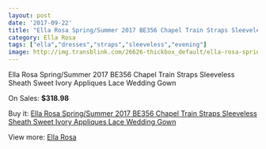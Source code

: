```yaml
---
layout: post
date: '2017-09-22'
title: "Ella Rosa Spring/Summer 2017 BE356 Chapel Train Straps Sleeveless Sheath Sweet Ivory Appliques Lace Wedding Gown"
category: Ella Rosa
tags: ["ella","dresses","straps","sleeveless","evening"]
image: http://img.transblink.com/26626-thickbox_default/ella-rosa-spring-summer-2017-be356-chapel-train-straps-sleeveless-sheath-sweet-ivory-appliques-lace-wedding-gown.jpg
---
```

Ella Rosa Spring/Summer 2017 BE356 Chapel Train Straps Sleeveless Sheath Sweet Ivory Appliques Lace Wedding Gown

On Sales: **$318.98**
<a href="https://www.transblink.com/en/ella-rosa/8374-ella-rosa-spring-summer-2017-be356-chapel-train-straps-sleeveless-sheath-sweet-ivory-appliques-lace-wedding-gown.html"><amp-img layout="responsive" width="600" height="600" src="//img.transblink.com/26626-thickbox_default/ella-rosa-spring-summer-2017-be356-chapel-train-straps-sleeveless-sheath-sweet-ivory-appliques-lace-wedding-gown.jpg" alt="Ella Rosa Spring/Summer 2017 BE356 Chapel Train Straps Sleeveless Sheath Sweet Ivory Appliques Lace Wedding Gown 0" /></a>
<a href="https://www.transblink.com/en/ella-rosa/8374-ella-rosa-spring-summer-2017-be356-chapel-train-straps-sleeveless-sheath-sweet-ivory-appliques-lace-wedding-gown.html"><amp-img layout="responsive" width="600" height="600" src="//img.transblink.com/26632-thickbox_default/ella-rosa-spring-summer-2017-be356-chapel-train-straps-sleeveless-sheath-sweet-ivory-appliques-lace-wedding-gown.jpg" alt="Ella Rosa Spring/Summer 2017 BE356 Chapel Train Straps Sleeveless Sheath Sweet Ivory Appliques Lace Wedding Gown 1" /></a>
<a href="https://www.transblink.com/en/ella-rosa/8374-ella-rosa-spring-summer-2017-be356-chapel-train-straps-sleeveless-sheath-sweet-ivory-appliques-lace-wedding-gown.html"><amp-img layout="responsive" width="600" height="600" src="//img.transblink.com/26631-thickbox_default/ella-rosa-spring-summer-2017-be356-chapel-train-straps-sleeveless-sheath-sweet-ivory-appliques-lace-wedding-gown.jpg" alt="Ella Rosa Spring/Summer 2017 BE356 Chapel Train Straps Sleeveless Sheath Sweet Ivory Appliques Lace Wedding Gown 2" /></a>
<a href="https://www.transblink.com/en/ella-rosa/8374-ella-rosa-spring-summer-2017-be356-chapel-train-straps-sleeveless-sheath-sweet-ivory-appliques-lace-wedding-gown.html"><amp-img layout="responsive" width="600" height="600" src="//img.transblink.com/26630-thickbox_default/ella-rosa-spring-summer-2017-be356-chapel-train-straps-sleeveless-sheath-sweet-ivory-appliques-lace-wedding-gown.jpg" alt="Ella Rosa Spring/Summer 2017 BE356 Chapel Train Straps Sleeveless Sheath Sweet Ivory Appliques Lace Wedding Gown 3" /></a>
<a href="https://www.transblink.com/en/ella-rosa/8374-ella-rosa-spring-summer-2017-be356-chapel-train-straps-sleeveless-sheath-sweet-ivory-appliques-lace-wedding-gown.html"><amp-img layout="responsive" width="600" height="600" src="//img.transblink.com/26629-thickbox_default/ella-rosa-spring-summer-2017-be356-chapel-train-straps-sleeveless-sheath-sweet-ivory-appliques-lace-wedding-gown.jpg" alt="Ella Rosa Spring/Summer 2017 BE356 Chapel Train Straps Sleeveless Sheath Sweet Ivory Appliques Lace Wedding Gown 4" /></a>
<a href="https://www.transblink.com/en/ella-rosa/8374-ella-rosa-spring-summer-2017-be356-chapel-train-straps-sleeveless-sheath-sweet-ivory-appliques-lace-wedding-gown.html"><amp-img layout="responsive" width="600" height="600" src="//img.transblink.com/26628-thickbox_default/ella-rosa-spring-summer-2017-be356-chapel-train-straps-sleeveless-sheath-sweet-ivory-appliques-lace-wedding-gown.jpg" alt="Ella Rosa Spring/Summer 2017 BE356 Chapel Train Straps Sleeveless Sheath Sweet Ivory Appliques Lace Wedding Gown 5" /></a>
<a href="https://www.transblink.com/en/ella-rosa/8374-ella-rosa-spring-summer-2017-be356-chapel-train-straps-sleeveless-sheath-sweet-ivory-appliques-lace-wedding-gown.html"><amp-img layout="responsive" width="600" height="600" src="//img.transblink.com/26627-thickbox_default/ella-rosa-spring-summer-2017-be356-chapel-train-straps-sleeveless-sheath-sweet-ivory-appliques-lace-wedding-gown.jpg" alt="Ella Rosa Spring/Summer 2017 BE356 Chapel Train Straps Sleeveless Sheath Sweet Ivory Appliques Lace Wedding Gown 6" /></a>

Buy it: [Ella Rosa Spring/Summer 2017 BE356 Chapel Train Straps Sleeveless Sheath Sweet Ivory Appliques Lace Wedding Gown](https://www.transblink.com/en/ella-rosa/8374-ella-rosa-spring-summer-2017-be356-chapel-train-straps-sleeveless-sheath-sweet-ivory-appliques-lace-wedding-gown.html "Ella Rosa Spring/Summer 2017 BE356 Chapel Train Straps Sleeveless Sheath Sweet Ivory Appliques Lace Wedding Gown")

View more: [Ella Rosa](https://www.transblink.com/en/73-ella-rosa "Ella Rosa")